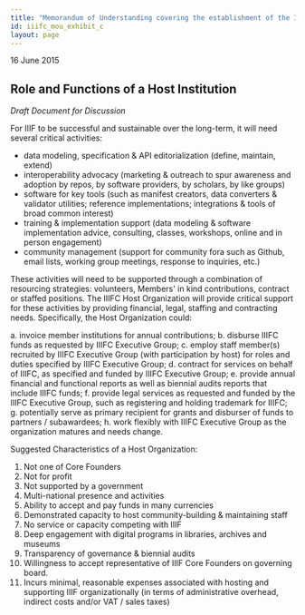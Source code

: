 ```yaml
---
title: "Memorandum of Understanding covering the establishment of the IIIF Consortium - Exhibit C"
id: iiifc_mou_exhibit_c
layout: page
---
```


16 June 2015

## Role and Functions of a Host Institution

_Draft Document for Discussion_

For IIIF to be successful and sustainable over the long-term, it will need several critical activities: 

  * data modeling, specification & API editorialization (define, maintain, extend)
  * interoperability advocacy (marketing & outreach to spur awareness and adoption by repos, by software providers, by scholars, by like groups) 
  * software for key tools (such as manifest creators, data converters & validator utilities; reference implementations; integrations & tools of broad common interest) 
  * training & implementation support (data modeling & software implementation advice, consulting, classes, workshops, online and in person engagement) 
  * community management (support for community fora such as Github, email lists, working group meetings, response to inquiries, etc.) 

These activities will need to be supported through a combination of resourcing strategies: volunteers, Members' in kind contributions, contract or staffed positions. The IIIFC Host Organization will provide critical support for these activities by providing financial, legal, staffing and contracting needs. Specifically, the Host Organization could: 

  a. invoice member institutions for annual contributions;
  b. disburse IIIFC funds as requested by IIIFC Executive Group;
  c. employ staff member(s) recruited by IIIFC Executive Group (with participation by host) for roles and duties specified by IIIFC Executive Group;
  d. contract for services on behalf of IIIFC, as specified and funded by IIIFC Executive Group;
  e. provide annual financial and functional reports as well as biennial audits reports that include IIIFC funds;
  f. provide legal services as requested and funded by the IIIFC Executive Group, such as registering and holding trademark for IIIFC;
  g. potentially serve as primary recipient for grants and disburser of funds to partners / subawardees;
  h. work flexibly with IIIFC Executive Group as the organization matures and needs change.

Suggested Characteristics of a Host Organization:

  1. Not one of Core Founders
  2. Not for profit
  3. Not supported by a government
  4. Multi-national presence and activities
  5. Ability to accept and pay funds in many currencies
  6. Demonstrated capacity to host community-building & maintaining staff
  7. No service or capacity competing with IIIF
  8. Deep engagement with digital programs in libraries, archives and museums
  9. Transparency of governance & biennial audits
  10. Willingness to accept representative of IIIF Core Founders on governing board.
  11. Incurs minimal, reasonable expenses associated with hosting and supporting IIIF organizationally (in terms of administrative overhead, indirect costs and/or VAT / sales taxes)

